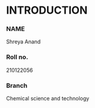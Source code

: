 # INTRODUCTION

### NAME
Shreya Anand
### Roll no.
210122056
### Branch
Chemical science and technology
